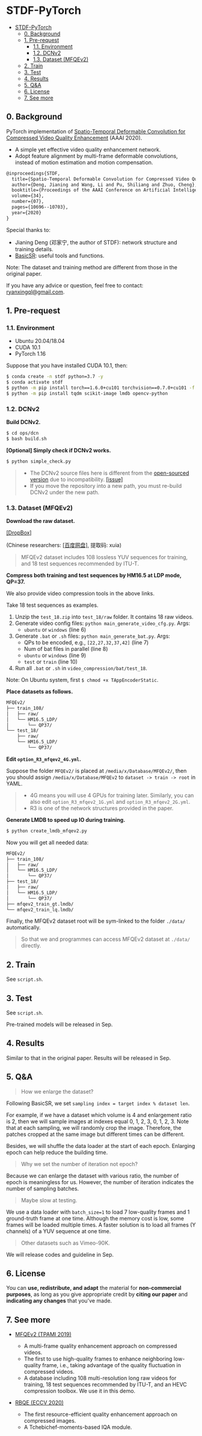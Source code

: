 # STDF-PyTorch

- [STDF-PyTorch](#stdf-pytorch)
  - [0. Background](#0-background)
  - [1. Pre-request](#1-pre-request)
    - [1.1. Environment](#11-environment)
    - [1.2. DCNv2](#12-dcnv2)
    - [1.3. Dataset (MFQEv2)](#13-dataset-mfqev2)
  - [2. Train](#2-train)
  - [3. Test](#3-test)
  - [4. Results](#4-results)
  - [5. Q&A](#5-qa)
  - [6. License](#6-license)
  - [7. See more](#7-see-more)

## 0. Background

PyTorch implementation of [Spatio-Temporal Deformable Convolution for Compressed Video Quality Enhancement](https://www.aiide.org/ojs/index.php/AAAI/article/view/6697) (AAAI 2020).

- A simple yet effective video quality enhancement network.
- Adopt feature alignment by multi-frame deformable convolutions, instead of motion estimation and motion compensation.

```tex
@inproceedings{STDF,
  title={Spatio-Temporal Deformable Convolution for Compressed Video Quality Enhancement},
  author={Deng, Jianing and Wang, Li and Pu, Shiliang and Zhuo, Cheng},
  booktitle={Proceedings of the AAAI Conference on Artificial Intelligence},
  volume={34},
  number={07},
  pages={10696--10703},
  year={2020}
}
```
 
Special thanks to:

- Jianing Deng (邓家宁, the author of STDF): network structure and training details.
- [BasicSR](https://github.com/xinntao/BasicSR): useful tools and functions.

Note: The dataset and training method are different from those in the original paper.

If you have any advice or question, feel free to contact: ryanxingql@gmail.com.

## 1. Pre-request

### 1.1. Environment

- Ubuntu 20.04/18.04
- CUDA 10.1
- PyTorch 1.16

Suppose that you have installed CUDA 10.1, then:

```bash
$ conda create -n stdf python=3.7 -y
$ conda activate stdf
$ python -m pip install torch==1.6.0+cu101 torchvision==0.7.0+cu101 -f https://download.pytorch.org/whl/torch_stable.html
$ python -m pip install tqdm scikit-image lmdb opencv-python
```

### 1.2. DCNv2

**Build DCNv2.**

```bash
$ cd ops/dcn
$ bash build.sh
```

**[Optional] Simply check if DCNv2 works.**

```bash
$ python simple_check.py
```

> - The DCNv2 source files here is different from the [open-sourced version](https://github.com/chengdazhi/Deformable-Convolution-V2-PyTorch) due to incompatibility. [[issue]](https://github.com/open-mmlab/mmediting/issues/84#issuecomment-644974315)
> - If you move the repository into a new path, you must re-build DCNv2 under the new path.

### 1.3. Dataset (MFQEv2)

**Download the raw dataset.**

[[DropBox]](https://www.dropbox.com/sh/d04222pwk36n05b/AAC9SJ1QypPt79MVUZMosLk5a?dl=0)

(Chinese researchers: [[百度网盘]]((https://pan.baidu.com/s/1WL1WxFeRtwOh3HevPqeuTw)), 提取码: xuia)

> MFQEv2 dataset includes 108 lossless YUV sequences for training, and 18 test sequences recommended by ITU-T.

**Compress both training and test sequences by HM16.5 at LDP mode, QP=37.**

We also provide video compression tools in the above links.

Take 18 test sequences as examples.

1. Unzip the `test_18.zip` into `test_18/raw` folder. It contains 18 raw videos.
2. Generate video config files: `python main_generate_video_cfg.py`. Args:
   - `ubuntu` or `windows` (line 6)
3. Generate `.bat` or `.sh` files: `python main_generate_bat.py`. Args:
   - QPs to be encoded, e.g., `[22,27,32,37,42]` (line 7)
   - Num of bat files in parallel (line 8)
   - `ubuntu` or `windows` (line 9)
   - `test` or `train` (line 10)
4. Run all `.bat` or `.sh` in `video_compression/bat/test_18`.

Note: On Ubuntu system, first `$ chmod +x TAppEncoderStatic`.

**Place datasets as follows.**

```tex
MFQEv2/
├── train_108/
│   ├── raw/
│   └── HM16.5_LDP/
│       └── QP37/
└── test_18/
    ├── raw/
    └── HM16.5_LDP/
        └── QP37/
```

**Edit `option_R3_mfqev2_4G.yml`.**

Suppose the folder `MFQEv2/` is placed at `/media/x/Database/MFQEv2/`, then you should assign `/media/x/Database/MFQEv2` to `dataset -> train -> root` in YAML.

> - 4G means you will use 4 GPUs for training later. Similarly, you can also edit `option_R3_mfqev2_1G.yml` and `option_R3_mfqev2_2G.yml`.
> - R3 is one of the network structures provided in the paper.

**Generate LMDB to speed up IO during training.**

```bash
$ python create_lmdb_mfqev2.py
```

Now you will get all needed data:

```tex
MFQEv2/
├── train_108/
│   ├── raw/
│   └── HM16.5_LDP/
│       └── QP37/
├── test_18/
│   ├── raw/
│   └── HM16.5_LDP/
│       └── QP37/
├── mfqev2_train_gt.lmdb/
└── mfqev2_train_lq.lmdb/
```

Finally, the MFQEv2 dataset root will be sym-linked to the folder `./data/` automatically.

> So that we and programmes can access MFQEv2 dataset at `./data/` directly.

## 2. Train

See `script.sh`.

## 3. Test

See `script.sh`.

Pre-trained models will be released in Sep.

## 4. Results

Similar to that in the original paper. Results will be released in Sep.

## 5. Q&A

> How we enlarge the dataset?

Following BasicSR, we set `sampling index = target index % dataset len`.

For example, if we have a dataset which volume is 4 and enlargement ratio is 2, then we will sample images at indexes equal 0, 1, 2, 3, 0, 1, 2, 3. Note that at each sampling, we will randomly crop the image. Therefore, the patches cropped at the same image but different times can be different.

Besides, we will shuffle the data loader at the start of each epoch. Enlarging epoch can help reduce the building time.

> Why we set the number of iteration not epoch?

Because we can enlarge the dataset with various ratio, the number of epoch is meaningless for us. However, the number of iteration indicates the number of sampling batches.

> Maybe slow at testing.

We use a data loader with `batch_size=1` to load 7 low-quality frames and 1 ground-truth frame at one time. Although the memory cost is low, some frames will be loaded multiple times. A faster solution is to load all frames (Y channels) of a YUV sequence at one time.

> Other datasets such as Vimeo-90K.

We will release codes and guideline in Sep.

## 6. License

You can **use, redistribute, and adapt** the material for **non-commercial purposes**, as long as you give appropriate credit by **citing our paper** and **indicating any changes** that you've made.

## 7. See more

- [MFQEv2 (TPAMI 2019)](https://github.com/RyanXingQL/MFQEv2.0)
  - A multi-frame quality enhancement approach on compressed videos.
  - The first to use high-quality frames to enhance neighboring low-quality frame, i.e., taking advantage of the quality fluctuation in compressed videos.
  - A database including 108 multi-resolution long raw videos for training, 18 test sequences recommended by ITU-T, and an HEVC compression toolbox. We use it in this demo.

- [RBQE (ECCV 2020)](https://github.com/RyanXingQL/RBQE)
  - The first resource-efficient quality enhancement approach on compressed images.
  - A Tchebichef-moments-based IQA module.
